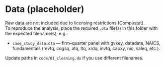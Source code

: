 # Data (placeholder)

Raw data are not included due to licensing restrictions (Compustat).  
To reproduce the analysis, place the required `.dta` file(s) in this folder with the expected filename(s), e.g.:

- `case_study_data.dta` — firm–quarter panel with gvkey, datadate, NAICS, fundamentals (revtq, cogsq, atq, ltq, xrdq, invtq, capxy, niq, saleq, etc.).

Update paths in `code/01_cleaning.do` if you use different filenames.